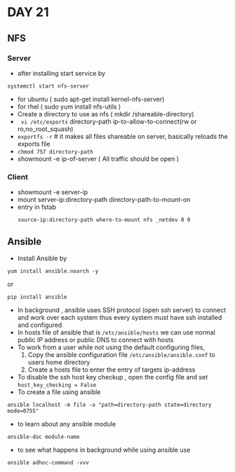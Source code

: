# DAY 21

## NFS
 ### Server
  * after installing start service by
  ```
  systemctl start nfs-server
  ```
  * for ubuntu ( sudo apt-get install kernel-nfs-server)
  * for rhel ( sudo yum install nfs-utils )
  * Create a directory to use as nfs ( mkdir /shareable-directory)
  * ``` vi /etc/exports```
    directory-path ip-to-allow-to-connect(rw or ro,no_root_squash)
  * ```exportfs -r``` # it makes all files shareable on server, basically reloads the exports file
  * ```chmod 757 directory-path```
  * showmount -e ip-of-server ( All traffic should be open )
 ### Client
  * showmount -e server-ip
  * mount server-ip:directory-path directory-path-to-mount-on
  * entry in fstab
    ```
    source-ip:directory-path where-to-mount nfs _netdev 0 0
    ```
## Ansible
  * Install Ansible by
  ```
  yum install ansible.noarch -y
  ```
  or
  ```
  pip install ansible
  ```
  * In background , ansible uses SSH protocol (open ssh server) to connect and work over each system thus every system must have ssh installed and configured
  * In hosts file of ansible that is ```/etc/ansible/hosts``` we can use normal public IP address or public DNS to connect with hosts
  * To work from a user while not using the default configuring files,
    1. Copy the ansible configuration file ```/etc/ansible/ansible.conf``` to users home directory
    2. Create a hosts file to enter the entry of targets ip-address
  * To disable the ssh host key checkup , open the config file and set ```host_key_checking = False```
  * To create a file using ansible
  ```
  ansible localhost -m file -a "path=directory-path state=directory mode=0755"
  ```
  * to learn about any ansible module
  ```
  ansible-doc module-name
  ```
  * to see what happens in background while using ansible use
  ```
  ansible adhoc-command -vvv
  ```
